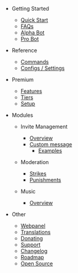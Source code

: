 - Getting Started

  - [Quick Start](/nl/getting-started/quick-start.md)
  - [FAQs](/nl/getting-started/faq.md)
  - [Alpha Bot](/nl/getting-started/alpha.md)
  - [Pro Bot](/nl/getting-started/pro.md)

- Reference

  - [Commands](/nl/reference/commands.md)
  - [Configs / Settings](/nl/reference/settings.md)

- Premium

  - [Features](/nl/premium/features.md)
  - [Tiers](/nl/premium/tiers.md)
  - [Setup](/nl/premium/setup.md)

- Modules

  - Invite Management

    - [Overview](/nl/modules/invites/overview.md)
    - [Custom message](/nl/modules/invites/custom-message.md)
      - [Examples](/nl/modules/invites/examples.md)

  - Moderation

    - [Strikes](/nl/modules/moderation/strikes.md)
    - [Punishments](/nl/modules/moderation/punishments.md)

  - Music

    - [Overview](/nl/modules/music/overview.md)

- Other

  - [Webpanel](/nl/other/webpanel.md)
  - [Translations](/nl/other/translations.md)
  - [Donating](/nl/other/donating.md)
  - [Support](/nl/other/support.md)
  - [Changelog](/nl/other/changelog.md)
  - [Roadmap](/nl/other/roadmap.md)
  - [Open Source](/nl/other/open-source.md)
